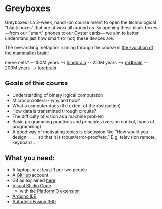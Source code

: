 # Greyboxes

Greyboxes is a 3-week, hands-on course meant to open the technological "black boxes" that are at work all around us. By opening these black boxes—from our "smart" phones to our Oyster cards— we aim to better understand just how smart (or not) these devices are.

The overarching metaphor running through the course is [the evolution of the mammalian brain](https://en.wikipedia.org/wiki/Evolution_of_the_brain#Early_history_of_brain_development):

nerve nets? -- 100M years --> [hindbrain](./1_hindbrain/) -- 250M years --> [midbrain](./2_midbrain/) -- 200M years --> [forebrain](./3_forebrain)


## Goals of this course

<!-- - Inspirational pep talk -- neuromorphic VLSI chips integrating neuroscience and electronics, Carver Mead + Conway revolution. Touch on light and electromagnetic spectrum, discuss smartphones and the depth of complexity. Set the stage for a hands-on view of the “full stack”.
- Key takeaways? -->

- Understanding of binary logical computation
- Microcontrollers-- why and how?
- What a computer does (the extent of the abstraction)
- How data is transmitted through circuits?
- The difficulty of vision as a machine problem
- Basic programming practices and principles (version control, types of programming)
- A good way of motivating topics is discussion like “How would you design _____ so that it is robust/error-proof/etc.” E.g. television remote, keyboard…

## What you need:

- A laptop, or at least 1 per two people
- A [GitHub](https://github.com/) account
- Git as explained [here](https://git-scm.com/book/en/v2/Getting-Started-Installing-Git)
- [Visual Studio Code](https://code.visualstudio.com/)
    - with the [PlatformIO extension](https://platformio.org/platformio-ide)
- [Arduino IDE](https://www.arduino.cc/en/Main/Software)
- [Autodesk Fusion 360](https://www.autodesk.com/products/fusion-360/students-teachers-educators)
